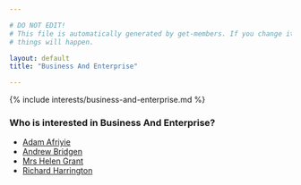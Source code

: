 ```yaml
---

# DO NOT EDIT!
# This file is automatically generated by get-members. If you change it, bad
# things will happen.

layout: default
title: "Business And Enterprise"

---
```


{% include interests/business-and-enterprise.md %}

### Who is interested in Business And Enterprise?


* [Adam Afriyie](../members/adam-afriyie.html)
* [Andrew Bridgen](../members/andrew-bridgen.html)
* [Mrs Helen Grant](../members/mrs-helen-grant.html)
* [Richard Harrington](../members/richard-harrington.html)
